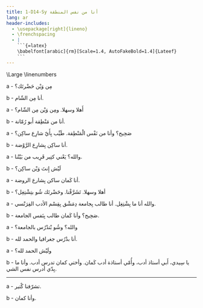 ```yaml
---
title: 1-D14-Sy أنا من نفس المنطقة
lang: ar
header-includes:
  - \usepackage[right]{lineno}
  - \frenchspacing
  - |
    ```{=latex}
    \babelfont[arabic]{rm}[Scale=1.4, AutoFakeBold=1.4]{Lateef}
    ```
---
```


\Large
\linenumbers

a - مِن وَيْن حَضْرتَك؟

b - أنا مِن الشّام.

a - أَهلا وسهلا. ومِن وَيْن مِن الشّام؟

b - أنا من مَنْطِقة أَبو رُمّانة.

a - صَحِيح؟ وأنا من نَفْس الْمَنْطِقة. طَيِّب بِأَيّ شارِع ساكِن؟

b - أنا ساكِن بِشارِع الرَّوْضة.

a - والله؟ يَعْني كتِير قَرِيب من بَيْتْنا.

b - لَيْش إِنتَ وَيْن ساكِن؟

a - أنا كَمان ساكن بِشارع الروضة.

b - أهلا وسهلا. تَشَرَّفْنا. وحَضْرتَك شُو بتِشْتِغِل؟

a - والله أنا ما بِشْتِغِل.  أنا طالب بِجامعة دِمَشْق بِقِسْم الأدب الفِرَنْسي.

b - صَحِيح؟ وأنا كَمان طالب بِنَفس الجامعة.

a - والله؟ وشُو بْتدْرُس بالجامعة؟

b - أنا بدْرُس جغرافيا والحمد لله.

a - ولَيْش الحمد لله؟

b - يا سِيدي، أَبي أستاذ أدب، وأُمّي أستاذة أدب كَمان. وأختي كمان تدرس أدب. وأنا ما بِدّي أدرس نفس الشي.

---

a -  تشرّفنا كْتير.

b - وأنا كمان.

